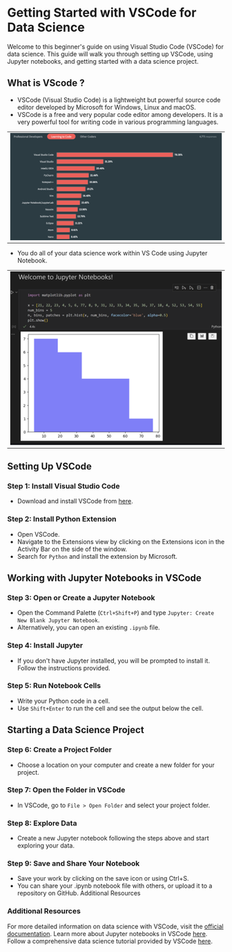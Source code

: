 # Getting Started with VSCode for Data Science

Welcome to this beginner's guide on using Visual Studio Code (VSCode) for data science. This guide will walk you through setting up VSCode, using Jupyter notebooks, and getting started with a data science project.

## What is VScode ?

- VSCode (Visual Studio Code) is a lightweight but powerful source code editor developed by Microsoft for Windows, Linux and macOS.
- VSCode is a free and very popular code editor among developers. It is a very powerful tool for writing code in various programming languages.

<table>
  <tr>
    <td>
        <a href="vscode.md">
            <img src="media/vscode.png" alt="VSCode setup" style="max-width: 100%; height: auto;"/>
        </a>
    </td>
  </tr>
</table>

- You  do all of your data science work within VS Code using Jupyter Notebook.

<table>
  <tr>
    <td>
        <a href="vscode.md">
            <img src="media/datasciencevscode.png" alt="VSCode setup" style="max-width: 100%; height: auto;"/>
        </a>
    </td>
  </tr>
</table>

## Setting Up VSCode

### Step 1: Install Visual Studio Code

- Download and install VSCode from [here](https://code.visualstudio.com/).

### Step 2: Install Python Extension

- Open VSCode.
- Navigate to the Extensions view by clicking on the Extensions icon in the Activity Bar on the side of the window.
- Search for `Python` and install the extension by Microsoft.

## Working with Jupyter Notebooks in VSCode

### Step 3: Open or Create a Jupyter Notebook

- Open the Command Palette (`Ctrl+Shift+P`) and type `Jupyter: Create New Blank Jupyter Notebook`.
- Alternatively, you can open an existing `.ipynb` file.

### Step 4: Install Jupyter

- If you don't have Jupyter installed, you will be prompted to install it. Follow the instructions provided.

### Step 5: Run Notebook Cells

- Write your Python code in a cell.
- Use `Shift+Enter` to run the cell and see the output below the cell.

## Starting a Data Science Project

### Step 6: Create a Project Folder

- Choose a location on your computer and create a new folder for your project.

### Step 7: Open the Folder in VSCode

- In VSCode, go to `File > Open Folder` and select your project folder.

### Step 8: Explore Data

- Create a new Jupyter notebook following the steps above and start exploring your data.

### Step 9: Save and Share Your Notebook

- Save your work by clicking on the save icon or using Ctrl+S.
- You can share your .ipynb notebook file with others, or upload it to a repository on GitHub.
Additional Resources

### Additional Resources

For more detailed information on data science with VSCode, visit the [official documentation](https://code.visualstudio.com/docs/datascience/overview).
Learn more about Jupyter notebooks in VSCode [here](https://code.visualstudio.com/docs/datascience/jupyter-notebooks).
Follow a comprehensive data science tutorial provided by VSCode [here](https://code.visualstudio.com/docs/datascience/data-science-tutorial).

